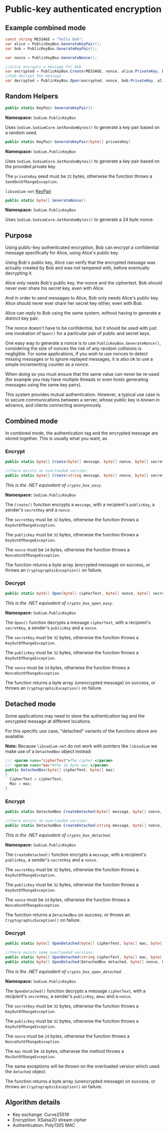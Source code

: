 # Public-key authenticated encryption

## Example combined mode

```csharp
const string MESSAGE = "hello bob";
var alice = PublicKeyBox.GenerateKeyPair();
var bob = PublicKeyBox.GenerateKeyPair();

var nonce = PublicKeyBox.GenerateNonce();

//alice encrypts a message for bob
var encrypted = PublicKeyBox.Create(MESSAGE, nonce, alice.PrivateKey, bob.PublicKey);
//bob decrypt the message
var decrypted = PublicKeyBox.Open(encrypted, nonce, bob.PrivateKey, alice.PublicKey);
```

## Random Helpers

```csharp
public static KeyPair GenerateKeyPair()
```
**Namespace:** `Sodium.PublicKeyBox`

Uses `Sodium.SodiumCore.GetRandomBytes()` to generate a key pair based on a random seed.

```csharp
public static KeyPair GenerateKeyPair(byte[] privateKey)
```
**Namespace:** `Sodium.PublicKeyBox`

Uses `Sodium.SodiumCore.GetRandomBytes()` to generate a key pair based on the provided private key.

The `privateKey` seed must be `32` bytes, otherwise the function throws a `SeedOutOfRangeException`.

`libsodium-net` [KeyPair](../helpers/README.md)

```csharp
public static byte[] GenerateNonce()
```
**Namespace:** `Sodium.PublicKeyBox`

Uses `Sodium.SodiumCore.GetRandomBytes()` to generate a 24 byte nonce.

## Purpose

Using public-key authenticated encryption, Bob can encrypt a confidential message specifically for Alice, using Alice's public key.

Using Bob's public key, Alice can verify that the encrypted message was actually created by Bob and was not tampered with, before eventually decrypting it.

Alice only needs Bob's public key, the nonce and the ciphertext. Bob should never ever share his secret key, even with Alice.

And in order to send messages to Alice, Bob only needs Alice's public key. Alice should never ever share her secret key either, even with Bob.

Alice can reply to Bob using the same system, without having to generate a distinct key pair.

The nonce doesn't have to be confidential, but it should be used with just one invokation of `Open()` for a particular pair of public and secret keys.

One easy way to generate a nonce is to use `PublicKeyBox.GenerateNonce()`, considering the size of nonces the risk of any random collisions is negligible. For some applications, if you wish to use nonces to detect missing messages or to ignore replayed messages, it is also ok to use a simple incrementing counter as a nonce.

When doing so you must ensure that the same value can never be re-used (for example you may have multiple threads or even hosts generating messages using the same key pairs).

This system provides mutual authentication. However, a typical use case is to secure communications between a server, whose public key is known in advance, and clients connecting anonymously.

## Combined mode

In combined mode, the authentication tag and the encrypted message are stored together. This is usually what you want, as

### Encrypt

```csharp
public static byte[] Create(byte[] message, byte[] nonce, byte[] secretKey, byte[] publicKey)

//there exists an overloaded version:
public static byte[] Create(string message, byte[] nonce, byte[] secretKey, byte[] publicKey)
```
*This is the .NET equivalent of `crypto_box_easy`.*

**Namespace:** `Sodium.PublicKeyBox`

The `Create()` function encrypts a `message`, with a recipient's `publicKey`, a sender's `secretKey` and a `nonce`.

The `secretKey` must be `32` bytes, otherwise the function throws a `KeyOutOfRangeException`.

The `publicKey` must be `32` bytes, otherwise the function throws a `KeyOutOfRangeException`.

The `nonce` must be `24` bytes, otherwise the function throws a `NonceOutOfRangeException`.

The function returns a byte array (encrypted message) on success, or throws an `CryptographicException()` on failure.

### Decrypt

```csharp
public static byte[] Open(byte[] cipherText, byte[] nonce, byte[] secretKey, byte[] publicKey)
```
*This is the .NET equivalent of `crypto_box_open_easy`.*

**Namespace:** `Sodium.PublicKeyBox`

The `Open()` function decrypts a message `cipherText`, with a recipient's `secretKey`, a sender's `publicKey` and a `nonce`.

The `secretKey` must be `32` bytes, otherwise the function throws a `KeyOutOfRangeException`.

The `publicKey` must be `32` bytes, otherwise the function throws a `KeyOutOfRangeException`.

The `nonce` must be `24` bytes, otherwise the function throws a `NonceOutOfRangeException`.

The function returns a byte array (unencrypted message) on success, or throws an `CryptographicException()` on failure.

## Detached mode

Some applications may need to store the authentication tag and the encrypted message at different locations.

For this specific use case, "detached" variants of the functions above are available.

**Note:** Because `libsodium-net` do not work with pointers like `libsodium` we make use of a `DetachedBox` object instead:

```csharp
/// <param name="cipherText">The cipher.</param>
/// <param name="mac">The 16 byte mac.</param>
public DetachedBox(byte[] cipherText, byte[] mac)
{
  CipherText = cipherText;
  Mac = mac;
}
```

### Encrypt

```csharp
public static DetachedBox CreateDetached(byte[] message, byte[] nonce, byte[] secretKey, byte[] publicKey)

//there exists an overloaded version:
public static DetachedBox CreateDetached(string message, byte[] nonce, byte[] secretKey, byte[] publicKey)
```
*This is the .NET equivalent of `crypto_box_detached`.*

**Namespace:** `Sodium.PublicKeyBox`

The `CreateDetached()` function encrypts a `message`, with a recipient's `publicKey`, a sender's `secretKey` and a `nonce`.

The `secretKey` must be `32` bytes, otherwise the function throws a `KeyOutOfRangeException`.

The `publicKey` must be `32` bytes, otherwise the function throws a `KeyOutOfRangeException`.

The `nonce` must be `24` bytes, otherwise the function throws a `NonceOutOfRangeException`.

The function returns a `DetachedBox` on success, or throws an `CryptographicException()` on failure.

### Decrypt

```csharp
public static byte[] OpenDetached(byte[] cipherText, byte[] mac, byte[] nonce, byte[] secretKey, byte[] publicKey)

//there exists some overloaded versions:
public static byte[] OpenDetached(string cipherText, byte[] mac, byte[] nonce, byte[] secretKey, byte[] publicKey)
public static byte[] OpenDetached(DetachedBox detached, byte[] nonce, byte[] secretKey, byte[] publicKey)
```
*This is the .NET equivalent of `crypto_box_open_detached`.*

**Namespace:** `Sodium.PublicKeyBox`

The `OpenDetached()` function decrypts a message `cipherText`, with a recipient's `secretKey`, a sender's `publicKey`, a`mac` and a `nonce`.

The `secretKey` must be `32` bytes, otherwise the function throws a `KeyOutOfRangeException`.

The `publicKey` must be `32` bytes, otherwise the function throws a `KeyOutOfRangeException`.

The `nonce` must be `24` bytes, otherwise the function throws a `NonceOutOfRangeException`.

The `mac` must be `16` bytes, otherwise the method throws a `MacOutOfRangeException`.

The same exceptions will be thrown on the overloaded version which used the `detached` object.

The function returns a byte array (unencrypted message) on success, or throws an `CryptographicException()` on failure.

## Algorithm details

- Key exchange: Curve25519
- Encryption: XSalsa20 stream cipher
- Authentication: Poly1305 MAC

